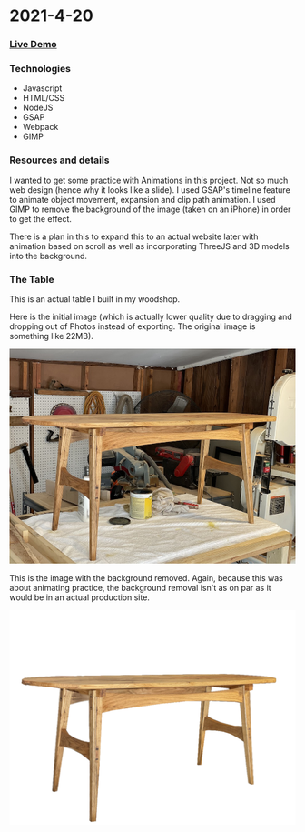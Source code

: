 # 2021-4-20

### <a href="https://daltonjmcgee.github.io/2021-4-20/" target="_blank">Live Demo</a>

### Technologies
* Javascript
* HTML/CSS
* NodeJS
* GSAP
* Webpack
* GIMP

### Resources and details
I wanted to get some practice with Animations in this project. Not so much web design (hence why it looks like a slide). I used GSAP's timeline feature to animate object movement, expansion and clip path animation. I used GIMP to remove the background of the image (taken on an iPhone) in order to get the effect. 

There is a plan in this to expand this to an actual website later with animation based on scroll as well as incorporating ThreeJS and 3D models into the background.

### The Table

This is an actual table I built in my woodshop.

Here is the initial image (which is actually lower quality due to dragging and dropping out of Photos instead of exporting. The original image is something like 22MB).

![Table with background intact](https://github.com/daltonjmcgee/2021-4-20/blob/main/static/table_with_bg.png?raw=true)

This is the image with the background removed. Again, because this was about animating practice, the background removal isn't as on par as it would be in an actual production site. 

![Table with background removed](https://github.com/daltonjmcgee/2021-4-20/blob/main/static/table.png?raw=true)
